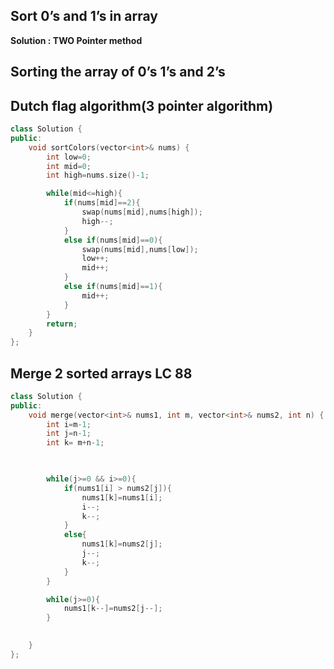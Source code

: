## **Sort 0’s and 1’s in array**

**Solution : TWO Pointer method**

## Sorting the array of 0’s 1’s and 2’s

## Dutch flag algorithm(3 pointer algorithm)

```cpp
class Solution {
public:
    void sortColors(vector<int>& nums) {
        int low=0;
        int mid=0;
        int high=nums.size()-1;

        while(mid<=high){
            if(nums[mid]==2){
                swap(nums[mid],nums[high]);
                high--;
            }
            else if(nums[mid]==0){
                swap(nums[mid],nums[low]);
                low++;
                mid++;
            }
            else if(nums[mid]==1){
                mid++;
            }
        }
        return;
    }
};
```

## Merge 2 sorted arrays LC 88

```cpp
class Solution {
public:
    void merge(vector<int>& nums1, int m, vector<int>& nums2, int n) {
        int i=m-1;
        int j=n-1;
        int k= m+n-1;

       

        while(j>=0 && i>=0){
            if(nums1[i] > nums2[j]){
                nums1[k]=nums1[i];
                i--;
                k--;
            }
            else{
                nums1[k]=nums2[j];
                j--;
                k--;
            }
        }

        while(j>=0){
            nums1[k--]=nums2[j--];
        }
        

    }
};
```
